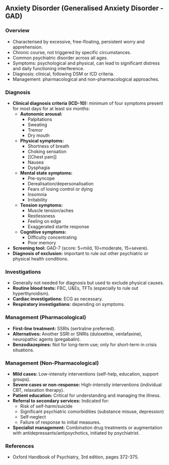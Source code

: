 ## Anxiety Disorder (Generalised Anxiety Disorder - GAD)

### Overview
- Characterised by excessive, free-floating, persistent worry and apprehension.
- Chronic course, not triggered by specific circumstances.
- Common psychiatric disorder across all ages.
- Symptoms: psychological and physical, can lead to significant distress and daily functioning interference.
- Diagnosis: clinical, following DSM or ICD criteria.
- Management: pharmacological and non-pharmacological approaches.

### Diagnosis
- **Clinical diagnosis criteria (ICD-10):** minimum of four symptoms present for most days for at least six months:
  - **Autonomic arousal:**
    - Palpitations
    - Sweating
    - Tremor
    - Dry mouth
  - **Physical symptoms:**
    - Shortness of breath
    - Choking sensation
    - [[Chest pain]]
    - Nausea
    - Dysphagia
  - **Mental state symptoms:**
    - Pre-syncope
    - Derealisation/depersonalisation
    - Fears of losing control or dying
    - Insomnia
    - Irritability
  - **Tension symptoms:**
    - Muscle tension/aches
    - Restlessness
    - Feeling on edge
    - Exaggerated startle response
  - **Cognitive symptoms:**
    - Difficulty concentrating
    - Poor memory
- **Screening tool:** GAD-7 (score: 5=mild, 10=moderate, 15=severe).
- **Diagnosis of exclusion:** important to rule out other psychiatric or physical health conditions.

### Investigations
- Generally not needed for diagnosis but used to exclude physical causes.
- **Routine blood tests:** FBC, U&Es, TFTs (especially to rule out hyperthyroidism).
- **Cardiac investigations:** ECG as necessary.
- **Respiratory investigations:** depending on symptoms.

### Management (Pharmacological)
- **First-line treatment:** SSRIs (sertraline preferred).
- **Alternatives:** Another SSRI or SNRIs (duloxetine, venlafaxine), neuropathic agents (pregabalin).
- **Benzodiazepines:** Not for long-term use; only for short-term in crisis situations.

### Management (Non-Pharmacological)
- **Mild cases:** Low-intensity interventions (self-help, education, support groups).
- **Severe cases or non-response:** High-intensity interventions (individual CBT, relaxation therapy).
- **Patient education:** Critical for understanding and managing the illness.
- **Referral to secondary services:** Indicated for:
  - Risk of self-harm/suicide
  - Significant psychiatric comorbidities (substance misuse, depression)
  - Self-neglect
  - Failure of response to initial measures.
- **Specialist management:** Combination drug treatments or augmentation with antidepressants/antipsychotics, initiated by psychiatrist.

### References
- Oxford Handbook of Psychiatry, 3rd edition, pages 372-375.